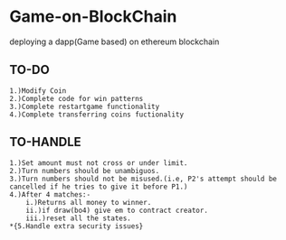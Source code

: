 # Game-on-BlockChain
deploying a dapp(Game based) on ethereum blockchain

## TO-DO

```
1.)Modify Coin
2.)Complete code for win patterns
3.)Complete restartgame functionality
4.)Complete transferring coins fuctionality
```

## TO-HANDLE

```
1.)Set amount must not cross or under limit.
2.)Turn numbers should be unambiguos.
3.)Turn numbers should not be misused.(i.e, P2's attempt should be cancelled if he tries to give it before P1.)
4.)After 4 matches:-
	i.)Returns all money to winner.
	ii.)if draw(bo4) give em to contract creator.
	iii.)reset all the states.
*{5.Handle extra security issues}
```  
